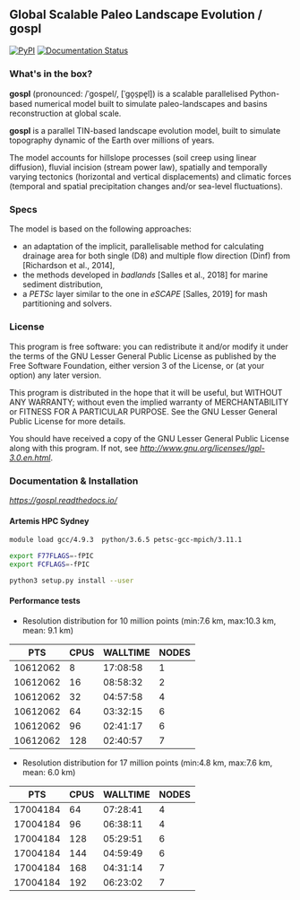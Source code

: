## Global Scalable Paleo Landscape Evolution  / gospl


[![PyPI](https://img.shields.io/pypi/v/gospl)](https://pypi.org/project/gospl/) [![Documentation Status](https://readthedocs.org/projects/gospl/badge/?version=latest)](https://gospl.readthedocs.io/en/latest/?badge=latest)


### What's in the box?

**gospl** (pronounced: /ˈɡospel/, [ˈɡo̞s̠pe̞l]) is a scalable parallelised Python-based numerical model built to simulate paleo-landscapes and basins reconstruction at global scale.


**gospl** is a parallel TIN-based landscape evolution model, built to simulate topography dynamic of the Earth over millions of years.

The model accounts for hillslope processes (soil creep using linear diffusion), fluvial incision (stream power law), spatially and temporally varying tectonics (horizontal and vertical displacements) and climatic forces (temporal and spatial precipitation changes and/or sea-level fluctuations).


### Specs


The model is based on the following approaches:

+ an adaptation of the implicit, parallelisable method for calculating drainage area for both single (D8) and multiple flow direction (Dinf) from [Richardson et al., 2014],
+ the methods developed in _badlands_ [Salles et al., 2018] for marine sediment distribution,
+ a _PETSc_ layer similar to the one in _eSCAPE_ [Salles, 2019] for mash partitioning and solvers.


### License

This program is free software: you can redistribute it and/or modify it under the terms of the GNU Lesser General Public License as published by the Free Software Foundation, either version 3 of the License, or (at your option) any later version.

This program is distributed in the hope that it will be useful, but WITHOUT ANY WARRANTY; without even the implied warranty of MERCHANTABILITY or FITNESS FOR A PARTICULAR PURPOSE. See the GNU Lesser General Public License for more details.

You should have received a copy of the GNU Lesser General Public License along with this program. If not, see _http://www.gnu.org/licenses/lgpl-3.0.en.html_.

### Documentation & Installation

_https://gospl.readthedocs.io/_


#### Artemis HPC Sydney

```bash
module load gcc/4.9.3  python/3.6.5 petsc-gcc-mpich/3.11.1

export F77FLAGS=-fPIC
export FCFLAGS=-fPIC

python3 setup.py install --user
```

#### Performance tests

+ Resolution distribution for 10 million points (min:7.6 km, max:10.3 km, mean: 9.1 km)

| PTS | CPUS | WALLTIME | NODES |
| --- | --- | --- | --- |
| 10612062 | 8 | 17:08:58 | 1 |
| 10612062 | 16 | 08:58:32 | 2 |
| 10612062 | 32 | 04:57:58 | 4 |
| 10612062 | 64 | 03:32:15 | 6 |
| 10612062 | 96 | 02:41:17 | 6 |
| 10612062 | 128 | 02:40:57 | 7 |

+ Resolution distribution for 17 million points (min:4.8 km, max:7.6 km, mean: 6.0 km)

| PTS | CPUS | WALLTIME | NODES |
| --- | --- | --- | --- |
| 17004184 | 64 | 07:28:41 | 4 |
| 17004184 | 96 | 06:38:11 | 4 |
| 17004184 | 128 | 05:29:51 | 6 |
| 17004184 | 144 | 04:59:49 | 6 |
| 17004184 | 168 | 04:31:14 | 7 |
| 17004184 | 192 | 06:23:02 | 7 |
